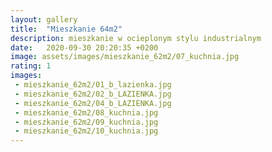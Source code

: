 ```yaml
---
layout: gallery
title:  "Mieszkanie 64m2"
description: mieszkanie w ocieplonym stylu industrialnym
date:   2020-09-30 20:20:35 +0200
image: assets/images/mieszkanie_62m2/07_kuchnia.jpg
rating: 1
images: 
 - mieszkanie_62m2/01_b_lazienka.jpg
 - mieszkanie_62m2/02_b_LAZIENKA.jpg
 - mieszkanie_62m2/04_b_LAZIENKA.jpg
 - mieszkanie_62m2/08_kuchnia.jpg
 - mieszkanie_62m2/09_kuchnia.jpg
 - mieszkanie_62m2/10_kuchnia.jpg
---
```


